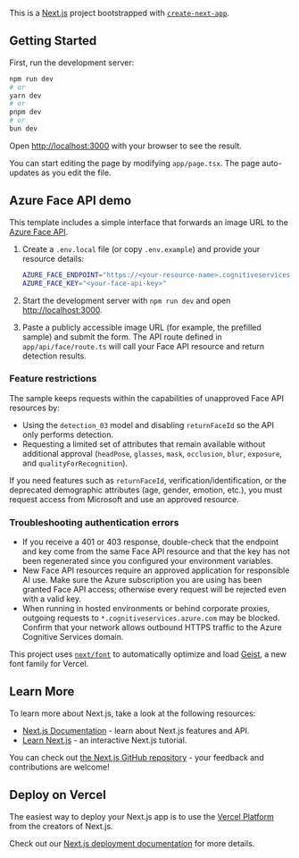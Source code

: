 This is a [Next.js](https://nextjs.org) project bootstrapped with [`create-next-app`](https://nextjs.org/docs/app/api-reference/cli/create-next-app).

## Getting Started

First, run the development server:

```bash
npm run dev
# or
yarn dev
# or
pnpm dev
# or
bun dev
```

Open [http://localhost:3000](http://localhost:3000) with your browser to see the result.

You can start editing the page by modifying `app/page.tsx`. The page auto-updates as you edit the file.

## Azure Face API demo

This template includes a simple interface that forwards an image URL to the [Azure Face API](https://learn.microsoft.com/azure/ai-services/face/overview).

1. Create a `.env.local` file (or copy `.env.example`) and provide your resource details:

   ```bash
   AZURE_FACE_ENDPOINT="https://<your-resource-name>.cognitiveservices.azure.com"
   AZURE_FACE_KEY="<your-face-api-key>"
   ```

2. Start the development server with `npm run dev` and open [http://localhost:3000](http://localhost:3000).
3. Paste a publicly accessible image URL (for example, the prefilled sample) and submit the form. The API route defined in `app/api/face/route.ts` will call your Face API resource and return detection results.

### Feature restrictions

The sample keeps requests within the capabilities of unapproved Face API resources by:

- Using the `detection_03` model and disabling `returnFaceId` so the API only performs detection.
- Requesting a limited set of attributes that remain available without additional approval (`headPose`, `glasses`, `mask`, `occlusion`, `blur`, `exposure`, and `qualityForRecognition`).

If you need features such as `returnFaceId`, verification/identification, or the deprecated demographic attributes (age, gender, emotion, etc.), you must request access from Microsoft and use an approved resource.

### Troubleshooting authentication errors

- If you receive a 401 or 403 response, double-check that the endpoint and key come from the same Face API resource and that the key has not been regenerated since you configured your environment variables.
- New Face API resources require an approved application for responsible AI use. Make sure the Azure subscription you are using has been granted Face API access; otherwise every request will be rejected even with a valid key.
- When running in hosted environments or behind corporate proxies, outgoing requests to `*.cognitiveservices.azure.com` may be blocked. Confirm that your network allows outbound HTTPS traffic to the Azure Cognitive Services domain.

This project uses [`next/font`](https://nextjs.org/docs/app/building-your-application/optimizing/fonts) to automatically optimize and load [Geist](https://vercel.com/font), a new font family for Vercel.

## Learn More

To learn more about Next.js, take a look at the following resources:

- [Next.js Documentation](https://nextjs.org/docs) - learn about Next.js features and API.
- [Learn Next.js](https://nextjs.org/learn) - an interactive Next.js tutorial.

You can check out [the Next.js GitHub repository](https://github.com/vercel/next.js) - your feedback and contributions are welcome!

## Deploy on Vercel

The easiest way to deploy your Next.js app is to use the [Vercel Platform](https://vercel.com/new?utm_medium=default-template&filter=next.js&utm_source=create-next-app&utm_campaign=create-next-app-readme) from the creators of Next.js.

Check out our [Next.js deployment documentation](https://nextjs.org/docs/app/building-your-application/deploying) for more details.
